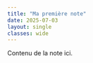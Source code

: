 ```yaml
---
title: "Ma première note"
date: 2025-07-03
layout: single
classes: wide
---
```

Contenu de la note ici.
